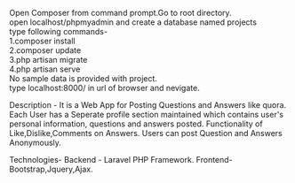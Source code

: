 Open Composer from command prompt.Go to root directory.   <br />
open localhost/phpmyadmin and create a database named projects   <br />
type following commands-    <br />
1.composer install   <br />
2.composer update    <br />
3.php artisan migrate   <br />
4.php artisan serve   <br />
No sample data is provided with project.   <br />
type localhost:8000/ in url of browser and nevigate.   <br />

Description - 
It is a Web App for Posting Questions and Answers like quora. 
Each User has a Seperate profile section maintained which contains user's personal information, questions and answers posted.
Functionality of Like,Dislike,Comments on Answers.
Users can post Question and Answers Anonymously.

Technologies- Backend - Laravel PHP Framework.
              Frontend- Bootstrap,Jquery,Ajax.







